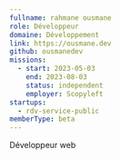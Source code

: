 ```yaml
---
fullname: rahmane ousmane
role: Développeur
domaine: Développement
link: https://ousmane.dev
github: ousmanedev
missions:
  - start: 2023-05-03
    end: 2023-08-03
    status: independent
    employer: Scopyleft
startups:
  - rdv-service-public
memberType: beta
---
```


Développeur web
